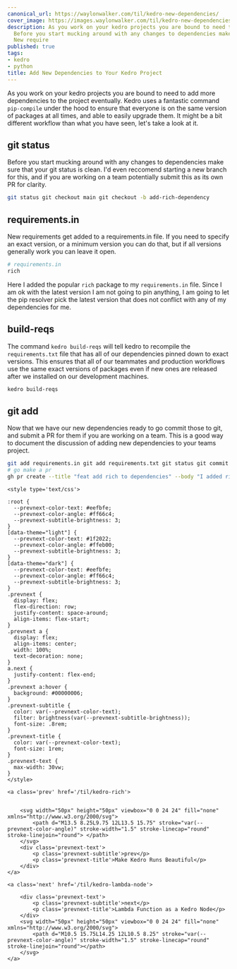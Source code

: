 ```yaml
---
canonical_url: https://waylonwalker.com/til/kedro-new-dependencies/
cover_image: https://images.waylonwalker.com/til/kedro-new-dependencies.png
description: As you work on your kedro projects you are bound to need to add more
  Before you start mucking around with any changes to dependencies make sure that
  New require
published: true
tags:
- kedro
- python
title: Add New Dependencies to Your Kedro Project
---
```


As you work on your kedro projects you are bound to need to add more dependencies to the project eventually.  Kedro uses a fantastic command
`pip-compile` under the hood to ensure that everyone is on the same version of
packages at all times, and able to easily upgrade them.  It might be a bit different workflow than what you have seen, let's take a look at it.

## git status

Before you start mucking around with any changes to dependencies make sure that your git status is clean.  I'd even reccomend starting a new branch for this, and if you are working on a team potentially submit this as its own PR for clarity.

``` bash
git status git checkout main git checkout -b add-rich-dependency
```

## requirements.in

New requirements get added to a requirements.in file.  If you need to specify an exact version, or a minimum version you can do that, but if all versions generally work you can leave it open.

``` bash
# requirements.in
rich
```

Here I added the popular `rich` package to my `requirements.in` file.  Since I am ok with the latest version I am not going to pin anything, I am going to let the pip resolver pick the latest version that does not conflict with any of my dependencies for me.

## build-reqs

The command `kedro build-reqs` will tell kedro to recompile the
`requirements.txt` file that has all of our dependencies pinned down to exact
versions.  This ensures that all of our teammates and production workflows use the same exact versions of packages even if new ones are released after we installed on our development machines.

``` bash
kedro build-reqs
```

## git add

Now that we have our new dependencies ready to go commit those to git, and submit a PR for them if you are working on a team.  This is a good way to document the discussion of adding new dependencies to your teams project.

``` bash
git add requirements.in git add requirements.txt git status git commit -m "FEAT updated dependencies with rich" git push
# go make a pr
gh pr create --title "feat add rich to dependencies" --body "I added rich as a dependency, and ran pip-compile"
```
<div class='prevnext'>

    <style type='text/css'>

    :root {
      --prevnext-color-text: #eefbfe;
      --prevnext-color-angle: #ff66c4;
      --prevnext-subtitle-brightness: 3;
    }
    [data-theme="light"] {
      --prevnext-color-text: #1f2022;
      --prevnext-color-angle: #ffeb00;
      --prevnext-subtitle-brightness: 3;
    }
    [data-theme="dark"] {
      --prevnext-color-text: #eefbfe;
      --prevnext-color-angle: #ff66c4;
      --prevnext-subtitle-brightness: 3;
    }
    .prevnext {
      display: flex;
      flex-direction: row;
      justify-content: space-around;
      align-items: flex-start;
    }
    .prevnext a {
      display: flex;
      align-items: center;
      width: 100%;
      text-decoration: none;
    }
    a.next {
      justify-content: flex-end;
    }
    .prevnext a:hover {
      background: #00000006;
    }
    .prevnext-subtitle {
      color: var(--prevnext-color-text);
      filter: brightness(var(--prevnext-subtitle-brightness));
      font-size: .8rem;
    }
    .prevnext-title {
      color: var(--prevnext-color-text);
      font-size: 1rem;
    }
    .prevnext-text {
      max-width: 30vw;
    }
    </style>
    
    <a class='prev' href='/til/kedro-rich'>
    

        <svg width="50px" height="50px" viewbox="0 0 24 24" fill="none" xmlns="http://www.w3.org/2000/svg">
            <path d="M13.5 8.25L9.75 12L13.5 15.75" stroke="var(--prevnext-color-angle)" stroke-width="1.5" stroke-linecap="round" stroke-linejoin="round"> </path>
        </svg>
        <div class='prevnext-text'>
            <p class='prevnext-subtitle'>prev</p>
            <p class='prevnext-title'>Make Kedro Runs Beautiful</p>
        </div>
    </a>
    
    <a class='next' href='/til/kedro-lambda-node'>
    
        <div class='prevnext-text'>
            <p class='prevnext-subtitle'>next</p>
            <p class='prevnext-title'>Lambda Function as a Kedro Node</p>
        </div>
        <svg width="50px" height="50px" viewbox="0 0 24 24" fill="none" xmlns="http://www.w3.org/2000/svg">
            <path d="M10.5 15.75L14.25 12L10.5 8.25" stroke="var(--prevnext-color-angle)" stroke-width="1.5" stroke-linecap="round" stroke-linejoin="round"></path>
        </svg>
    </a>
  </div>